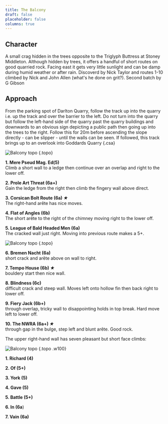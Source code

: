 ```yaml
---
title: The Balcony
draft: false
placeholder: false
columns: true
---
```



Character
---------

A small crag hidden in the trees opposite to the Triglyph Buttress at Stoney Middleton. Although hidden by trees, it offers a handful of short routes on good quarried rock. Facing east it gets very little sunlight and can be damp during humid weather or after rain. Discoverd by Nick Taylor and routes 1-10 climbed by Nick and John Allen (what's he done on grit?). Second batch by G Gibson

## Approach

From the parking spot of Darlton Quarry, follow the track up into the quarry i.e. up the track and over the barrier to the left. Do not turn into the quarry but follow the left-hand side of the quarry past the quarry buildings and downwards to an obvious sign depicting a public path then going up into the trees to the right. Follow this for 20m before ascending the slope directly - can be slipper - until the walls can be seen. If followed, this track brings up to an overlook into Goddards Quarry
{.csa}

![Balcony topo](/img/peak/stoney/Balcony-Left.jpg)
{.topo}

**1. Mere Pseud Mag. Ed(5)**  
Climb a short wall to a ledge then continue over an overlap and right to the lower off.

**2. Prole Art Threat (6a+)**  
Gain the ledge from the right then climb the fingery wall above direct.

**3. Corsican Bolt Route (6a) *&starf;***  
The right-hand arête has nice moves.

**4. Flat of Angles (6b)**  
The short arête to the right of the chimney moving right to the lower off.

**5. League of Bald Headed Men (6a)**  
The cracked wall just right. Moving into previous route makes a 5+.

![Balcony topo](/img/peak/stoney/Balcony-Central.jpg)
{.topo}

**6. Bremen Nacht (6a)**  
short crack and arête above on wall to right.

**7. Tempo House (6b) *&starf;***  
bouldery start then nice wall.

**8. Blindness (6c)**  
difficult crack and steep wall. Moves left onto hollow fin then back right to lower off.

**9. Fiery Jack (6b+)**  
through overlap, tricky wall to disappointing holds in top break. Hard move left to lower off.

**10. The NWRA (6a+) *&starf;***  
through gap in the bulge, step left and blunt arête. Good rock.

The upper right-hand wall has seven pleasant but short face climbs:

![Balcony topo](/img/peak/stoney/Balcony-Right.jpg)
{.topo .w100}

**1. Richard (4)** 

**2. Of (5+)** 

**3. York (5)** 

**4. Gave (5)** 

**5. Battle (5+)** 

**6. In (6a**) 

**7. Vain (6a)**